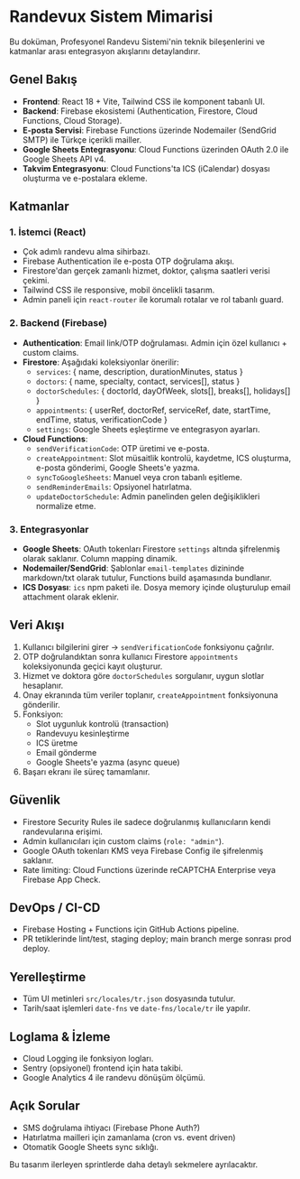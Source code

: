 # Randevux Sistem Mimarisi

Bu doküman, Profesyonel Randevu Sistemi'nin teknik bileşenlerini ve katmanlar arası entegrasyon akışlarını detaylandırır.

## Genel Bakış

- **Frontend**: React 18 + Vite, Tailwind CSS ile komponent tabanlı UI.
- **Backend**: Firebase ekosistemi (Authentication, Firestore, Cloud Functions, Cloud Storage).
- **E-posta Servisi**: Firebase Functions üzerinde Nodemailer (SendGrid SMTP) ile Türkçe içerikli mailler.
- **Google Sheets Entegrasyonu**: Cloud Functions üzerinden OAuth 2.0 ile Google Sheets API v4.
- **Takvim Entegrasyonu**: Cloud Functions'ta ICS (iCalendar) dosyası oluşturma ve e-postalara ekleme.

## Katmanlar

### 1. İstemci (React)
- Çok adımlı randevu alma sihirbazı.
- Firebase Authentication ile e-posta OTP doğrulama akışı.
- Firestore'dan gerçek zamanlı hizmet, doktor, çalışma saatleri verisi çekimi.
- Tailwind CSS ile responsive, mobil öncelikli tasarım.
- Admin paneli için `react-router` ile korumalı rotalar ve rol tabanlı guard.

### 2. Backend (Firebase)
- **Authentication**: Email link/OTP doğrulaması. Admin için özel kullanıcı + custom claims.
- **Firestore**: Aşağıdaki koleksiyonlar önerilir:
  - `services`: { name, description, durationMinutes, status }
  - `doctors`: { name, specialty, contact, services[], status }
  - `doctorSchedules`: { doctorId, dayOfWeek, slots[], breaks[], holidays[] }
  - `appointments`: { userRef, doctorRef, serviceRef, date, startTime, endTime, status, verificationCode }
  - `settings`: Google Sheets eşleştirme ve entegrasyon ayarları.
- **Cloud Functions**:
  - `sendVerificationCode`: OTP üretimi ve e-posta.
  - `createAppointment`: Slot müsaitlik kontrolü, kaydetme, ICS oluşturma, e-posta gönderimi, Google Sheets'e yazma.
  - `syncToGoogleSheets`: Manuel veya cron tabanlı eşitleme.
  - `sendReminderEmails`: Opsiyonel hatırlatma.
  - `updateDoctorSchedule`: Admin panelinden gelen değişiklikleri normalize etme.

### 3. Entegrasyonlar
- **Google Sheets**: OAuth tokenları Firestore `settings` altında şifrelenmiş olarak saklanır. Column mapping dinamik.
- **Nodemailer/SendGrid**: Şablonlar `email-templates` dizininde markdown/txt olarak tutulur, Functions build aşamasında bundlanır.
- **ICS Dosyası**: `ics` npm paketi ile. Dosya memory içinde oluşturulup email attachment olarak eklenir.

## Veri Akışı
1. Kullanıcı bilgilerini girer → `sendVerificationCode` fonksiyonu çağrılır.
2. OTP doğrulandıktan sonra kullanıcı Firestore `appointments` koleksiyonunda geçici kayıt oluşturur.
3. Hizmet ve doktora göre `doctorSchedules` sorgulanır, uygun slotlar hesaplanır.
4. Onay ekranında tüm veriler toplanır, `createAppointment` fonksiyonuna gönderilir.
5. Fonksiyon:
   - Slot uygunluk kontrolü (transaction)
   - Randevuyu kesinleştirme
   - ICS üretme
   - Email gönderme
   - Google Sheets'e yazma (async queue)
6. Başarı ekranı ile süreç tamamlanır.

## Güvenlik
- Firestore Security Rules ile sadece doğrulanmış kullanıcıların kendi randevularına erişimi.
- Admin kullanıcıları için custom claims (`role: "admin"`).
- Google OAuth tokenları KMS veya Firebase Config ile şifrelenmiş saklanır.
- Rate limiting: Cloud Functions üzerinde reCAPTCHA Enterprise veya Firebase App Check.

## DevOps / CI-CD
- Firebase Hosting + Functions için GitHub Actions pipeline.
- PR tetiklerinde lint/test, staging deploy; main branch merge sonrası prod deploy.

## Yerelleştirme
- Tüm UI metinleri `src/locales/tr.json` dosyasında tutulur.
- Tarih/saat işlemleri `date-fns` ve `date-fns/locale/tr` ile yapılır.

## Loglama & İzleme
- Cloud Logging ile fonksiyon logları.
- Sentry (opsiyonel) frontend için hata takibi.
- Google Analytics 4 ile randevu dönüşüm ölçümü.

## Açık Sorular
- SMS doğrulama ihtiyacı (Firebase Phone Auth?)
- Hatırlatma mailleri için zamanlama (cron vs. event driven)
- Otomatik Google Sheets sync sıklığı.

Bu tasarım ilerleyen sprintlerde daha detaylı sekmelere ayrılacaktır.
